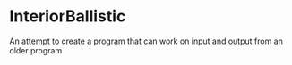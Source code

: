 # InteriorBallistic
An attempt to create a program that can work on input and output from an older program
